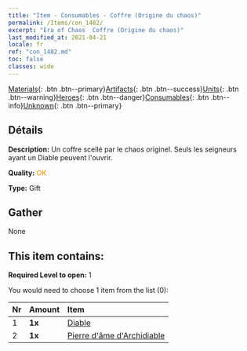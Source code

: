 ```yaml
---
title: "Item - Consumables - Coffre (Origine du chaos)"
permalink: /Items/con_1482/
excerpt: "Era of Chaos  Coffre (Origine du chaos)"
last_modified_at: 2021-04-21
locale: fr
ref: "con_1482.md"
toc: false
classes: wide
---
```

 [Materials](/fr/Items/){: .btn .btn--primary}[Artifacts](/fr/Items/Artifacts/){: .btn .btn--success}[Units](/fr/Items/Units/){: .btn .btn--warning}[Heroes](/fr/Items/Heroes/){: .btn .btn--danger}[Consumables](/fr/Items/Consumables/){: .btn .btn--info}[Unknown](/fr/Items/Unknown/){: .btn .btn--primary}

## Détails
 **Description:** Un coffre scellé par le chaos originel. Seuls les seigneurs ayant un Diable peuvent l'ouvrir.

 **Quality:** <span style="color: #FF8C00">OK</span>

 **Type:** Gift

## Gather

  None

## This item contains:

 **Required Level to open:** 1

 You would need to choose 1 item from the list (0):

  | Nr | Amount |     Item    |
  |:---|:-------|:------------|
  | 1 |  **1x** | [Diable](/fr/Items/unt_232/) |  | 
  | 2 |  **1x** | [Pierre d'âme d'Archidiable](/fr/Items/unt_318/) |  | 
